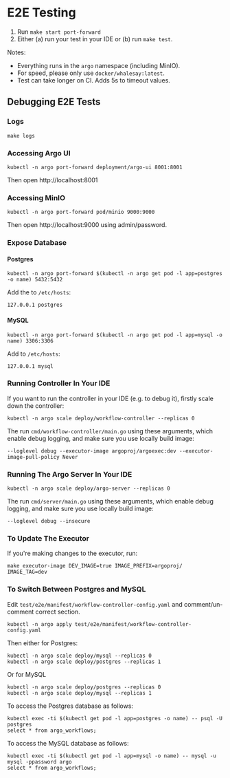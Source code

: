# E2E Testing

1. Run `make start port-forward`
2. Either (a) run your test in your IDE or (b) run `make test`.

Notes:

* Everything runs in the `argo` namespace (including MinIO). 
* For speed, please only use `docker/whalesay:latest`. 
* Test can take longer on CI. Adds 5s to timeout values.

## Debugging E2E Tests

### Logs

```
make logs
```

### Accessing Argo UI

```
kubectl -n argo port-forward deployment/argo-ui 8001:8001
```

Then open http://localhost:8001

### Accessing MinIO

```
kubectl -n argo port-forward pod/minio 9000:9000
```

Then open http://localhost:9000 using admin/password.

### Expose Database

#### Postgres

```
kubectl -n argo port-forward $(kubectl -n argo get pod -l app=postgres -o name) 5432:5432
```

Add the to `/etc/hosts`:

```
127.0.0.1 postgres
```

#### MySQL

```
kubectl -n argo port-forward $(kubectl -n argo get pod -l app=mysql -o name) 3306:3306
```

Add to `/etc/hosts`:

```
127.0.0.1 mysql
```

### Running Controller In Your IDE
 
If you want to run the controller in your IDE (e.g. to debug it), firstly scale down the controller:

```
kubectl -n argo scale deploy/workflow-controller --replicas 0
```

The run `cmd/workflow-controller/main.go` using these arguments, which enable debug logging, and make sure you use locally build image:

```
--loglevel debug --executor-image argoproj/argoexec:dev --executor-image-pull-policy Never
```

### Running The Argo Server In Your IDE

```
kubectl -n argo scale deploy/argo-server --replicas 0
```

The run `cmd/server/main.go` using these arguments, which enable debug logging, and make sure you use locally build image:

```
--loglevel debug --insecure
```


### To Update The Executor

If you're making changes to the executor, run:

```
make executor-image DEV_IMAGE=true IMAGE_PREFIX=argoproj/ IMAGE_TAG=dev 
```

### To Switch Between Postgres and MySQL

Edit `test/e2e/manifest/workflow-controller-config.yaml` and comment/un-comment correct section.

```
kubectl -n argo apply test/e2e/manifest/workflow-controller-config.yaml
```

Then either for Postgres: 

```
kubectl -n argo scale deploy/mysql --replicas 0
kubectl -n argo scale deploy/postgres --replicas 1
```

Or for MySQL

```
kubectl -n argo scale deploy/postgres --replicas 0
kubectl -n argo scale deploy/mysql --replicas 1
```

To access the Postgres database as follows:

```
kubectl exec -ti $(kubectl get pod -l app=postgres -o name) -- psql -U postgres
select * from argo_workflows;
```

To access the MySQL database as follows:

```
kubectl exec -ti $(kubectl get pod -l app=mysql -o name) -- mysql -u mysql -ppassword argo
select * from argo_workflows;
```

